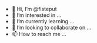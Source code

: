 - 👋 Hi, I’m @fisteput
- 👀 I’m interested in ...
- 🌱 I’m currently learning ...
- 💞️ I’m looking to collaborate on ...
- 📫 How to reach me ...

<!---
fisteput/fisteput is a ✨ special ✨ repository because its `README.md` (this file) appears on your GitHub profile.
You can click the Preview link to take a look at your changes.
--->
